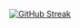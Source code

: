 <p align="center">
  <a href="https://git.io/streak-stats">
    <img src="https://streak-stats.demolab.com?user=MahmoodAhmed-SE&theme=dark&hide_border=true&card_width=800" alt="GitHub Streak"/>
  </a>
</p>
